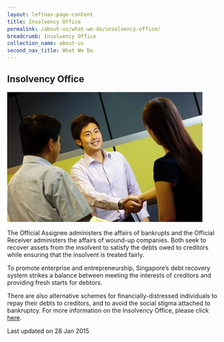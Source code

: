 ```yaml
---
layout: leftnav-page-content
title: Insolvency Office
permalink: /about-us/what-we-do/insolvency-office/
breadcrumb: Insolvency Office
collection_name: about-us
second_nav_title: What We Do
---
```


<style> 
 .image {width: 600px;} 
 .image img {max-width: 100%;} 
</style>

Insolvency Office
---

<div class="image"><img src="/images/1422440339540.jpg/" title="Insolvency Office" alt="Insolvency Office"></div>

The Official Assignee administers the affairs of bankrupts and the Official Receiver administers the affairs of wound-up companies. Both seek to recover assets from the insolvent to satisfy the debts owed to creditors while ensuring that the insolvent is treated fairly.

To promote enterprise and entrepreneurship, Singapore’s debt recovery system strikes a balance between meeting the interests of creditors and providing fresh starts for debtors.

There are also alternative schemes for financially-distressed individuals to repay their debts to creditors, and to avoid the social stigma attached to bankruptcy. For more information on the Insolvency Office, please click [here](https://io.mlaw.gov.sg/).

<p class="right-side-updated">Last updated on 28 Jan 2015</p>
